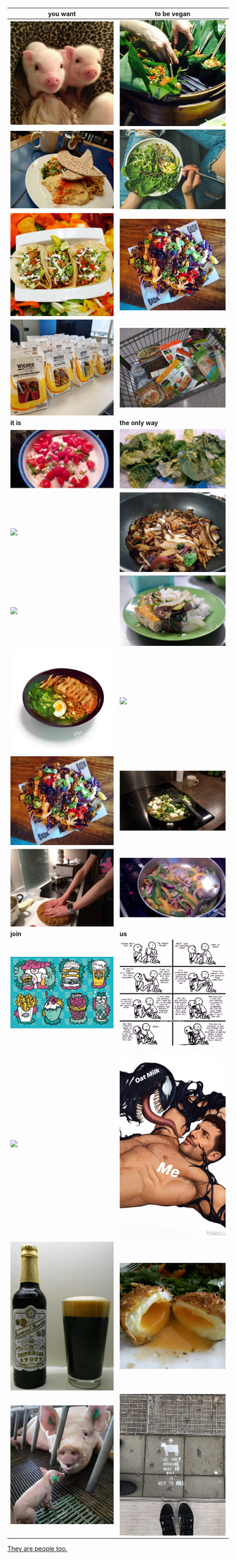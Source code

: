 |**you want**                                               |**to be vegan**|
|-----------------------------------------------------------|---------------------------------------------------------|
|![](EpQhPul.jpg)                                           |![](10346542_10152300474852771_4729720344556332769_n.jpg)|
|![](15895972_10208213819479275_7210495220098150872_o.jpg)  |![](5bf4791648eb124a4e6a55e3-960-720.jpg)                |
|![](12196014_1070053693017313_8330627602814909681_n.jpg)   |![](24058952_1580640952028340_7573414660852795241_n.jpg) |
|![](DTQ-h5MXUAEkEMM.jpg)                                   |![](Gzt2y5v.jpg)                                         |
|**it is**                                                  |**the only way**                                         |
|![](image20150525_204954712.jpg)                           |![](image20150525_205004325.jpg)                         |
|![](IMG_20180915_141144.png)                               |![](IMG_20190106_125833.jpg)                             |
|![](IMG_20190103_125635.png)                               |![](Saigon_Vegetarian_food.jpg)                          |
|![](msix6_tumblr_p6u6w4F14O1twfub9o3_1280.png)             |![](IMG_20190104_223321.png)                             |
|![](24058952_1580640952028340_7573414660852795241_n.jpg)   |![](20160430_211951.jpg)                                 |
|![](signal-2018-03-07-212240.jpeg)                         |![](image20150525_205019966.jpg)                         |
|**join**                                                   |**us**                                                   |
|![](25586827_1605683656190736_6977723089479689078_o.jpg)   |![](carnism_veganism_fr4ne2bi80u11.jpg)                  |
|![](Veganz,_Schivelbeiner_Straße_34,_Berlin,_June_2012.jpg)|![](tumblr_pgo3wfDO981tzzkz1_1280.jpg)                   |
|![](Samuelsmithstout.JPG)                                  |![](RqNBwiw.jpg)                                         |
|![](9wefbcmjue821.jpg)                                     |![](a26nza0i8v921.jpg)                                   |

[They are people too.](https://twitter.com/ionaskye_/status/1094184513230516224)
